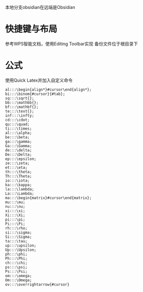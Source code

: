 本地分支obsidian在远端是Obsidian
# 快捷键与布局
参考WPS智能文档，使用Editing Toolbar实现
备份文件位于根目录下

# 公式

使用Quick Latex并加入自定义命令
```QuickLaTex
al:::\begin{align*}#cursor\end{align*};
bi:::\binom{#cursor}{#tab};
sq:::\sqrt{};
bb:::\mathbb{};
bf:::\mathbf{};
te:::\text{};
inf:::\infty;
cd:::\cdot;
qu:::\quad;
ti:::\times;
al:::\alpha;
be:::\beta;
ga:::\gamma;
Ga:::\Gamma;
de:::\delta;
De:::\Delta;
ep:::\epsilon;
ze:::\zeta;
et:::\eta;
th:::\theta;
Th:::\Theta;
io:::\iota;
ka:::\kappa;
la:::\lambda;
La:::\Lambda;
ma:::\begin{matrix}#cursor\end{matrix};
mu:::\mu;
nu:::\nu;
xi:::\xi;
Xi:::\Xi;
pi:::\pi;
Pi:::\Pi;
rh:::\rho;
si:::\sigma;
Si:::\Sigma;
ta:::\tau;
up:::\upsilon;
Up:::\Upsilon;
ph:::\phi;
Ph:::\Phi;
ch:::\chi;
ps:::\psi;
Ps:::\Psi;
om:::\omega;
Om:::\Omega;
ov:::\overrightarrow{#cursor}
```

